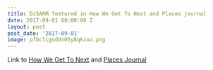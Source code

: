 ```yaml
---
title: DiSARM featured in How We Get To Next and Places journal
date: 2017-09-01 00:00:00 Z
layout: post
post_date: '2017-09-01'
image: pfbcligsddn05y8qkzoz.png
---
```


Link to [How We Get To Next](https://howwegettonext.com/the-machine-and-the-mosquito-29205f61e811) and [Places Journal](https://placesjournal.org/article/mappings-intelligent-agents/)
